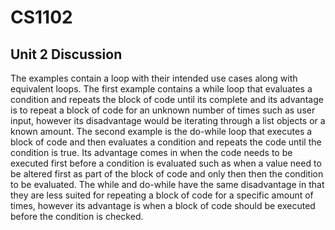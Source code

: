 # CS1102

## Unit 2 Discussion
The examples contain a loop with their intended use cases along with 
equivalent loops. The first example contains a while loop that evaluates 
a condition and repeats the block of code until its complete and its advantage 
is to repeat a block of code for an unknown number of times such as user input,
however its disadvantage would be iterating through a list objects or a known amount.
The second example is the do-while loop that executes a block of code and then 
evaluates a condition and repeats the code until the condition is true. Its advantage
comes in when the code needs to be executed first before a condition is evaluated
such as when a value need to be altered first as part of the block of code and only then 
then the condition to be evaluated. The while and do-while have the same disadvantage
in that they are less suited for repeating a block of code for a specific amount of times, 
however its advantage is when a block of code should be executed before the condition 
is checked.